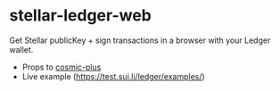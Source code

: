 # stellar-ledger-web
Get Stellar publicKey + sign transactions in a browser with your Ledger wallet.

- Props to [cosmic-plus](https://github.com/cosmic-plus/node-ledger-wallet)
- Live example (https://test.sui.li/ledger/examples/)